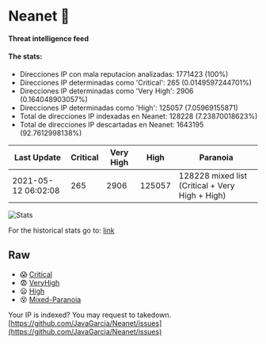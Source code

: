 # Neanet :hocho:
#### Threat intelligence feed
#### The stats:

- Direcciones IP con mala reputacion analizadas: 1771423 (100%)
- Direcciones IP determinadas como 'Critical':  265 (0.0149597244701%)
- Direcciones IP determinadas como 'Very High':  2906 (0.164048903057%)
- Direcciones IP determinadas como 'High':  125057 (7.05969155871)
- Total de direcciones IP indexadas en Neanet:  128228 (7.23870018623%)
- Total de direcciones IP descartadas en Neanet:  1643195 (92.7612998138%)

| Last Update | Critical | Very High | High | Paranoia |
| --- | --- | --- | --- | --- |
| 2021-05-12 06:02:08 | 265 | 2906 | 125057 | 128228 mixed list (Critical + Very High + High)|

![Stats](https://docs.google.com/spreadsheets/d/e/2PACX-1vSnaNMIXVabIpDJjufMlzH7poXnshF3mgd8Is1g9ytUEzVsP5my4Trn8f-xkoLLQ38xpL3HtmUexLo6/pubchart?oid=501124687&format=image)

For the historical stats go to: [link](/stats.csv)
## Raw
- :scream: [Critical](https://raw.githubusercontent.com/JavaGarcia/Neanet/master/blacklists/neanet_critical.txt)
- :fearful: [VeryHigh](https://raw.githubusercontent.com/JavaGarcia/Neanet/master/blacklists/neanet_veryHigh.txtt)
- :frowning: [High](https://raw.githubusercontent.com/JavaGarcia/Neanet/master/blacklists/neanet_high.txt)
- :dizzy_face: [Mixed-Paranoia](https://raw.githubusercontent.com/JavaGarcia/Neanet/master/blacklists/neanet_all.txt)


Your IP is indexed? You may request to takedown. [https://github.com/JavaGarcia/Neanet/issues](https://github.com/JavaGarcia/Neanet/issues)

































































































































































































































































































































































































































































































































































































































































































































































































































































































































































































































































































































































































































































































































































































































































































































































































































































































































































































































































































































































































































































































































































































































































































































































































































































































































































































































































































































































































































































































































































































































































































































































































































































































































































































































































































































































































































































































































































































































































































































































































































































































































































































































































































































































































































































































































































































































































































































































































































































































































































































































































































































































































































































































































































































































































































































































































































































































































































































































































































































































































































































































































































































































































































































































































































































































